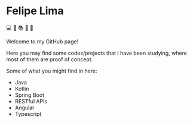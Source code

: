 # Felipe Lima

:computer:
:movie_camera:
:books:
:hamburger:
:pizza: 

Welcome to my GitHub page!

Here you may find some codes/projects that I have been studying, where most of them are proof of concept.

Some of what you might find in here:
- Java
- Kotlin
- Spring Boot
- RESTful APIs
- Angular
- Typescript
